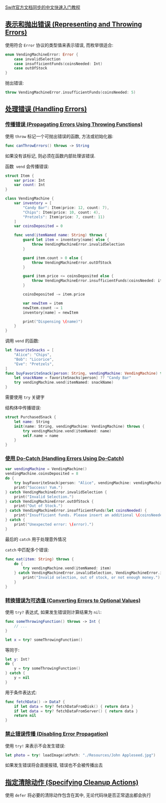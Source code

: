 [Swift官方文档同步的中文快速入门教程](https://github.com/YugenFring/swift-tutorial-quickstart/wiki)

## [表示和抛出错误 (Representing and Throwing Errors)](https://docs.swift.org/swift-book/documentation/the-swift-programming-language/errorhandling#Representing-and-Throwing-Errors)

使用符合 `Error` 协议的类型值来表示错误, 而枚举很适合:
```swift
enum VendingMachineError: Error {
    case invalidSelection
    case insufficientFunds(coinsNeeded: Int)
    case outOfStock
}
```

抛出错误:
```swift
throw VendingMachineError.insufficientFunds(coinsNeeded: 5)
```
## [处理错误 (Handling Errors)](https://docs.swift.org/swift-book/documentation/the-swift-programming-language/errorhandling#Handling-Errors)
### [传播错误 (Propagating Errors Using Throwing Functions)](https://docs.swift.org/swift-book/documentation/the-swift-programming-language/errorhandling/#Propagating-Errors-Using-Throwing-Functions)

使用 `throw` 标记一个可抛出错误的函数, 方法或初始化器:
```swift
func canThrowErrors() throws -> String
```
如果没有该标记, 则必须在函数内部处理该错误.

函数` vend` 会传播错误:
```swift
struct Item {
    var price: Int
    var count: Int
}

class VendingMachine {
    var inventory = [
        "Candy Bar": Item(price: 12, count: 7),
        "Chips": Item(price: 10, count: 4),
        "Pretzels": Item(price: 7, count: 11)
    ]
    var coinsDeposited = 0

    func vend(itemNamed name: String) throws {
        guard let item = inventory[name] else {
            throw VendingMachineError.invalidSelection
        }

        guard item.count > 0 else {
            throw VendingMachineError.outOfStock
        }

        guard item.price <= coinsDeposited else {
            throw VendingMachineError.insufficientFunds(coinsNeeded: item.price - coinsDeposited)
        }

        coinsDeposited -= item.price

        var newItem = item
        newItem.count -= 1
        inventory[name] = newItem

        print("Dispensing \(name)")
    }
}
```

调用 `vend` 的函数:
```swift
let favoriteSnacks = [
    "Alice": "Chips",
    "Bob": "Licorice",
    "Eve": "Pretzels",
]
func buyFavoriteSnack(person: String, vendingMachine: VendingMachine) throws {
    let snackName = favoriteSnacks[person] ?? "Candy Bar"
    try vendingMachine.vend(itemNamed: snackName)
}
```
需要使用 `try` 关键字

结构体中传播错误:
```swift
struct PurchasedSnack {
    let name: String
    init(name: String, vendingMachine: VendingMachine) throws {
        try vendingMachine.vend(itemNamed: name)
        self.name = name
    }
}
```
### [使用 Do-Catch (Handling Errors Using Do-Catch)](https://docs.swift.org/swift-book/documentation/the-swift-programming-language/errorhandling/#Handling-Errors-Using-Do-Catch)

```swift
var vendingMachine = VendingMachine()
vendingMachine.coinsDeposited = 8
do {
    try buyFavoriteSnack(person: "Alice", vendingMachine: vendingMachine)
    print("Success! Yum.")
} catch VendingMachineError.invalidSelection {
    print("Invalid Selection.")
} catch VendingMachineError.outOfStock {
    print("Out of Stock.")
} catch VendingMachineError.insufficientFunds(let coinsNeeded) {
    print("Insufficient funds. Please insert an additional \(coinsNeeded) coins.")
} catch {
    print("Unexpected error: \(error).")
}
```
最后的 `catch` 用于处理意外情况

`catch` 中匹配多个错误:
```swift
func eat(item: String) throws {
    do {
        try vendingMachine.vend(itemNamed: item)
    } catch VendingMachineError.invalidSelection, VendingMachineError.insufficientFunds, VendingMachineError.outOfStock {
        print("Invalid selection, out of stock, or not enough money.")
    }
}
```
### [转换错误为可选值 (Converting Errors to Optional Values)](https://docs.swift.org/swift-book/documentation/the-swift-programming-language/errorhandling/#Converting-Errors-to-Optional-Values)

使用 `try?` 表达式, 如果发生错误则计算结果为 `nil`:
```swift
func someThrowingFunction() throws -> Int {
    // ...
}

let x = try? someThrowingFunction()
```
等同于:
```swift
let y: Int?
do {
    y = try someThrowingFunction()
} catch {
    y = nil
}
```

用于条件表达式:
```swift
func fetchData() -> Data? {
    if let data = try? fetchDataFromDisk() { return data }
    if let data = try? fetchDataFromServer() { return data }
    return nil
}
```
### [禁止错误传播 (Disabling Error Propagation)](https://docs.swift.org/swift-book/documentation/the-swift-programming-language/errorhandling/#Disabling-Error-Propagation)

使用 `try!` 来表示不会发生错误:
```swift
let photo = try! loadImage(atPath: "./Resources/John Appleseed.jpg")
```
如果发生错误将会直接报错, 错误也不会被传播出去
## [指定清除动作 (Specifying Cleanup Actions)](https://docs.swift.org/swift-book/documentation/the-swift-programming-language/errorhandling/#Specifying-Cleanup-Actions)

使用 `defer` 将必要的清除动作包含在其中, 无论代码块是否正常退出都会执行





<!-- ##{"script":"<script src='https://blog.meekdai.com/assets/GmeekTOC.js'></script>"}## -->